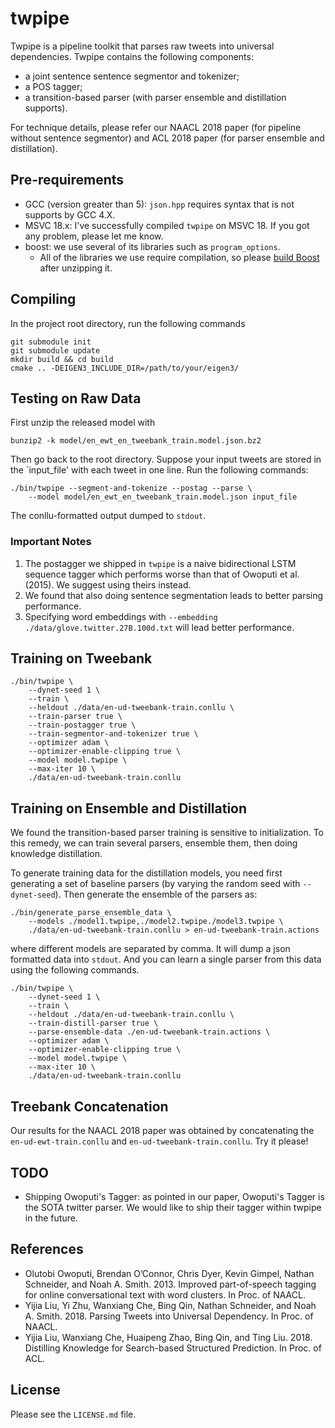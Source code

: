 twpipe
======

Twpipe is a pipeline toolkit that parses raw tweets into universal
dependencies. Twpipe contains the following components:
* a joint sentence sentence segmentor and tokenizer;
* a POS tagger;
* a transition-based parser (with parser ensemble and distillation supports).

For technique details, please refer our NAACL 2018 paper
(for pipeline without sentence segmentor) and ACL 2018 paper
(for parser ensemble and distillation).

## Pre-requirements

* GCC (version greater than 5): `json.hpp` requires syntax that is not
supports by GCC 4.X.
* MSVC 18.x: I've successfully compiled `twpipe` on MSVC 18. If you got
any problem, please let me know.
* boost: we use several of its libraries such as `program_options`.
  * All of the libraries we use require compilation, so please [build Boost](https://www.boost.org/doc/libs/1_62_0/more/getting_started/windows.html#prepare-to-use-a-boost-library-binary) after unzipping it.

## Compiling

In the project root directory, run the following commands

```
git submodule init
git submodule update
mkdir build && cd build
cmake .. -DEIGEN3_INCLUDE_DIR=/path/to/your/eigen3/
```

## Testing on Raw Data
First unzip the released model with
```
bunzip2 -k model/en_ewt_en_tweebank_train.model.json.bz2
```

Then go back to the root directory.
Suppose your input tweets are stored in the `input_file' with
each tweet in one line.
Run the following commands:
```
./bin/twpipe --segment-and-tokenize --postag --parse \
    --model model/en_ewt_en_tweebank_train.model.json input_file
```

The conllu-formatted output dumped to `stdout`.

### Important Notes

1. The postagger we shipped in `twpipe` is a naive bidirectional
 LSTM sequence tagger which performs worse than that of
 Owoputi et al. (2015). We suggest using theirs instead.
2. We found that also doing sentence segmentation leads to
 better parsing performance.
3. Specifying word embeddings with `--embedding ./data/glove.twitter.27B.100d.txt`
 will lead better performance.


## Training on Tweebank

```
./bin/twpipe \
    --dynet-seed 1 \
    --train \
    --heldout ./data/en-ud-tweebank-train.conllu \
    --train-parser true \
    --train-postagger true \
    --train-segmentor-and-tokenizer true \
    --optimizer adam \
    --optimizer-enable-clipping true \
    --model model.twpipe \
    --max-iter 10 \
    ./data/en-ud-tweebank-train.conllu
```

## Training on Ensemble and Distillation

We found the transition-based parser training is sensitive to initialization.
To this remedy, we can train several parsers, ensemble them, then doing
knowledge distillation.

To generate training data for the distillation models, you
need first generating a set of baseline parsers (by varying
the random seed with `--dynet-seed`). Then generate the ensemble
of the parsers as:

```
./bin/generate_parse_ensemble_data \
    --models ./model1.twpipe,./model2.twpipe./model3.twpipe \
    ./data/en-ud-tweebank-train.conllu > en-ud-tweebank-train.actions
```
where different models are separated by comma.
It will dump a json formatted data into `stdout`.
And you can learn a single parser from this data using
the following commands.
```
./bin/twpipe \
    --dynet-seed 1 \
    --train \
    --heldout ./data/en-ud-tweebank-train.conllu \
    --train-distill-parser true \
    --parse-ensemble-data ./en-ud-tweebank-train.actions \
    --optimizer adam \
    --optimizer-enable-clipping true \
    --model model.twpipe \
    --max-iter 10 \
    ./data/en-ud-tweebank-train.conllu
```

## Treebank Concatenation

Our results for the NAACL 2018 paper was obtained by concatenating
the `en-ud-ewt-train.conllu` and `en-ud-tweebank-train.conllu`.
Try it please!

## TODO

* Shipping Owoputi's Tagger:
 as pointed in our paper, Owoputi's Tagger is the SOTA twitter parser.
 We would like to ship their tagger within twpipe in the future.

## References

* Olutobi Owoputi, Brendan O’Connor, Chris Dyer, Kevin Gimpel, Nathan Schneider, and Noah A. Smith. 2013. Improved part-of-speech tagging for online conversational text with word clusters. In Proc. of NAACL.
* Yijia Liu, Yi Zhu, Wanxiang Che, Bing Qin, Nathan Schneider, and Noah A. Smith. 2018. Parsing Tweets into Universal Dependency. In Proc. of NAACL.
* Yijia Liu, Wanxiang Che, Huaipeng Zhao, Bing Qin, and Ting Liu. 2018. Distilling Knowledge for Search-based Structured Prediction. In Proc. of ACL.
## License

Please see the `LICENSE.md` file.
